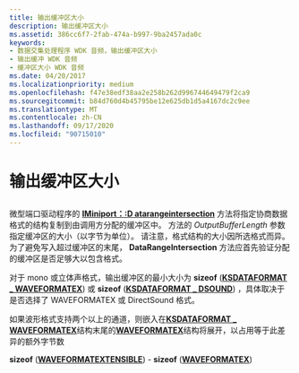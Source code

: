 ```yaml
---
title: 输出缓冲区大小
description: 输出缓冲区大小
ms.assetid: 386cc6f7-2fab-474a-b997-9ba2457ada0c
keywords:
- 数据交集处理程序 WDK 音频，输出缓冲区大小
- 输出缓冲 WDK 音频
- 缓冲区大小 WDK 音频
ms.date: 04/20/2017
ms.localizationpriority: medium
ms.openlocfilehash: f47e38edf38aa2e258b262d996744649479f2ca9
ms.sourcegitcommit: b84d760d4b45795be12e625db1d5a4167dc2c9ee
ms.translationtype: MT
ms.contentlocale: zh-CN
ms.lasthandoff: 09/17/2020
ms.locfileid: "90715010"
---
```

# <a name="output-buffer-size"></a>输出缓冲区大小


## <span id="output_buffer_size"></span><span id="OUTPUT_BUFFER_SIZE"></span>


微型端口驱动程序的 [**IMiniport：:D atarangeintersection**](/windows-hardware/drivers/ddi/portcls/nf-portcls-iminiport-datarangeintersection) 方法将指定协商数据格式的结构复制到由调用方分配的缓冲区中。 方法的 *OutputBufferLength* 参数指定缓冲区的大小（以字节为单位）。 请注意，格式结构的大小因所选格式而异。 为了避免写入超过缓冲区的末尾， **DataRangeIntersection** 方法应首先验证分配的缓冲区是否足够大以包含格式。

对于 mono 或立体声格式，输出缓冲区的最小大小为 **sizeof** ([**KSDATAFORMAT \_ WAVEFORMATEX**](/windows-hardware/drivers/ddi/ksmedia/ns-ksmedia-ksdataformat_waveformatex)) 或 **sizeof** ([**KSDATAFORMAT \_ DSOUND**](/windows-hardware/drivers/ddi/ksmedia/ns-ksmedia-ksdataformat_dsound)) ，具体取决于是否选择了 WAVEFORMATEX 或 DirectSound 格式。

如果波形格式支持两个以上的通道，则嵌入在[**KSDATAFORMAT \_ WAVEFORMATEX**](/windows-hardware/drivers/ddi/ksmedia/ns-ksmedia-ksdataformat_waveformatex)结构末尾的[**WAVEFORMATEX**](/windows/win32/api/mmreg/ns-mmreg-twaveformatex)结构将展开，以占用等于此差异的额外字节数

**sizeof** ([**WAVEFORMATEXTENSIBLE**](/windows-hardware/drivers/ddi/ksmedia/ns-ksmedia-waveformatextensible)) - **sizeof** ([**WAVEFORMATEX**](/windows/win32/api/mmreg/ns-mmreg-twaveformatex)) 

 

